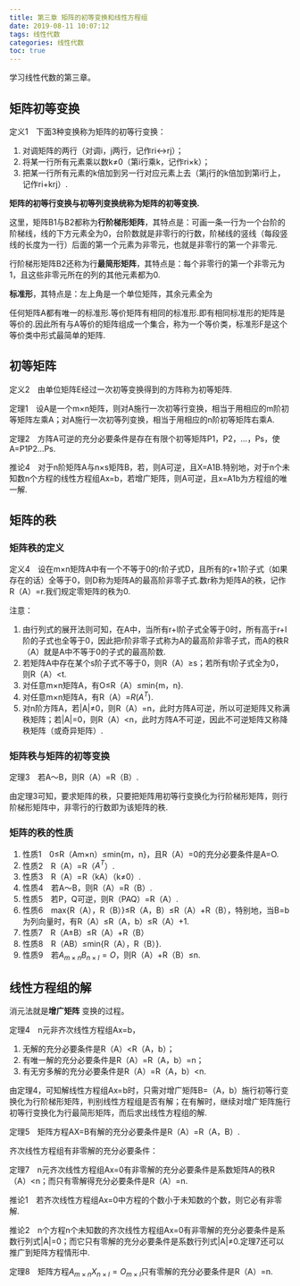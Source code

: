 ```yaml
---
title: 第三章 矩阵的初等变换和线性方程组
date: 2019-08-11 10:07:12
tags: 线性代数
categories: 线性代数
toc: true
---
```


学习线性代数的第三章。

<!--more-->
## 矩阵初等变换

定义1　下面3种变换称为矩阵的初等行变换：

1. 对调矩阵的两行（对调i，j两行，记作ri↔rj）；
2. 将某一行所有元素乘以数k≠0（第i行乘k，记作ri×k）；
3. 把某一行所有元素的k倍加到另一行对应元素上去（第j行的k倍加到第i行上，记作ri+krj）.

**矩阵的初等行变换与初等列变换统称为矩阵的初等变换.**

这里，矩阵B1与B2都称为**行阶梯形矩阵**，其特点是：可画一条一行为一个台阶的阶梯线，线的下方元素全为0，台阶数就是非零行的行数，阶梯线的竖线（每段竖线的长度为一行）后面的第一个元素为非零元，也就是非零行的第一个非零元.

行阶梯形矩阵B2还称为行**最简形矩阵**，其特点是：每个非零行的第一个非零元为1，且这些非零元所在的列的其他元素都为0.

**标准形**，其特点是：左上角是一个单位矩阵，其余元素全为

任何矩阵A都有唯一的标准形.等价矩阵有相同的标准形.即有相同标准形的矩阵是等价的.因此所有与A等价的矩阵组成一个集合，称为一个等价类，标准形F是这个等价类中形式最简单的矩阵.

## 初等矩阵

定义2　由单位矩阵E经过一次初等变换得到的方阵称为初等矩阵.

定理1　设A是一个m×n矩阵，则对A施行一次初等行变换，相当于用相应的m阶初等矩阵左乘A；对A施行一次初等列变换，相当于用相应的n阶初等矩阵右乘A.

定理2　方阵A可逆的充分必要条件是存在有限个初等矩阵P1，P2，…，Ps，使A=P1P2…Ps.

推论4　对于n阶矩阵A与n×s矩阵B，若，则A可逆，且X=A1B.特别地，对于n个未知数n个方程的线性方程组Ax=b，若增广矩阵，则A可逆，且x=A1b为方程组的唯一解.


## 矩阵的秩


### 矩阵秩的定义
定义4　设在m×n矩阵A中有一个不等于0的r阶子式D，且所有的r+1阶子式（如果存在的话）全等于0，则D称为矩阵A的最高阶非零子式.数r称为矩阵A的秩，记作R（A）=r.我们规定零矩阵的秩为0.

注意：

1. 由行列式的展开法则可知，在A中，当所有r+l阶子式全等于0时，所有高于r+l阶的子式也全等于0，因此把r阶非零子式称为A的最高阶非零子式，而A的秩R（A）就是A中不等于0的子式的最高阶数. 
2. 若矩阵A中存在某个s阶子式不等于0，则R（A）≥s；若所有t阶子式全为0，则R（A）<t.
3. 对任意m×n矩阵A，有O≤R（A）≤min{m，n}.
4. 对任意m×n矩阵A，有R（A）=$R(A^T)$. 
5. 对n阶方阵A，若|A|≠0，则R（A）=n，此时方阵A可逆，所以可逆矩阵又称满秩矩阵；若|A|=0，则R（A）<n，此时方阵A不可逆，因此不可逆矩阵又称降秩矩阵（或奇异矩阵）.


### 矩阵秩与矩阵的初等变换

定理3　若A～B，则R（A）=R（B）.


由定理3可知，要求矩阵的秩，只要把矩阵用初等行变换化为行阶梯形矩阵，则行阶梯形矩阵中，非零行的行数即为该矩阵的秩.

### 矩阵的秩的性质

1. 性质1　0≤R（Am×n）≤min{m，n}，且R（A）=0的充分必要条件是A=O.
2. 性质2　R（A）=R（$A^T$）.
3. 性质3　R（A）=R（kA）（k≠0）.
4. 性质4　若A～B，则R（A）=R（B）.
5. 性质5　若P，Q可逆，则R（PAQ）=R（A）.
6. 性质6　max{R（A），R（B）}≤R（A，B）≤R（A）+R（B），特别地，当B=b为列向量时，有R（A）≤R（A，b）≤R（A）+1.
7. 性质7　R（A±B）≤R（A）+R（B）
8. 性质8　R（AB）≤min{R（A），R（B）}.
9. 性质9　若$A_{m×n}B_{n×l}=O$，则R（A）+R（B）≤n.

## 线性方程组的解

消元法就是**增广矩阵** 变换的过程。

定理4　n元非齐次线性方程组Ax=b，

1. 无解的充分必要条件是R（A）<R（A，b）；
2. 有唯一解的充分必要条件是R（A）=R（A，b）=n；
3. 有无穷多解的充分必要条件是R（A）=R（A，b）<n.

由定理4，可知解线性方程组Ax=b时，只需对增广矩阵B=（A，b）施行初等行变换化为行阶梯形矩阵，判别线性方程组是否有解；在有解时，继续对增广矩阵施行初等行变换化为行最简形矩阵，而后求出线性方程组的解.

定理5　矩阵方程AX=B有解的充分必要条件是R（A）=R（A，B）.

齐次线性方程组有非零解的充分必要条件：

定理7　n元齐次线性方程组Ax=0有非零解的充分必要条件是系数矩阵A的秩R（A）<n；而只有零解得充分必要条件是R（A）=n.


推论1　若齐次线性方程组Ax=0中方程的个数小于未知数的个数，则它必有非零解.

推论2　n个方程n个未知数的齐次线性方程组Ax=0有非零解的充分必要条件是系数行列式|A|=0；而它只有零解的充分必要条件是系数行列式|A|≠0.定理7还可以推广到矩阵方程情形中.

定理8　矩阵方程$A_{m×n}X_{n×l}=O_{m×l}$只有零解的充分必要条件是R（A）=n.







